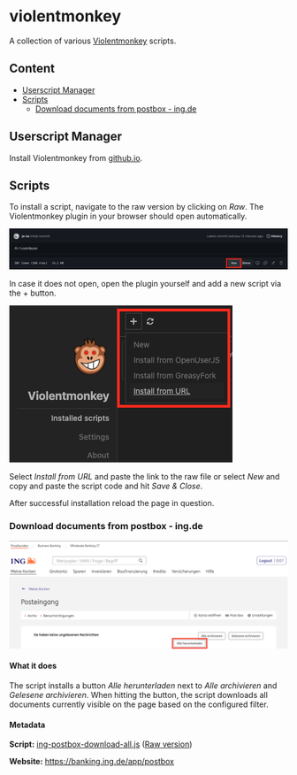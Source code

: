# violentmonkey
A collection of various [Violentmonkey](https://violentmonkey.github.io/) scripts.

## Content

- [Userscript Manager](#userscript-manager)
- [Scripts](#scripts)
  - [Download documents from postbox - ing.de](#download-documents-from-postbox---ingde)


## Userscript Manager

Install Violentmonkey from [github.io](https://violentmonkey.github.io/).

## Scripts

To install a script, navigate to the raw version by clicking on *Raw*. The Violentmonkey plugin in your browser should open automatically. 

![images/install](images/install.png)

In case it does not open, open the plugin yourself and add a new script via the + button.

![images/plus](images/plus.png)

Select *Install from URL* and paste the link to the raw file or select *New* and copy and paste the script code and hit *Save & Close*.

After successful installation reload the page in question.

### Download documents from postbox - ing.de

![images/ing-postbox-download-all](images/ing-postbox-download-all.png)

#### What it does

The script installs a button *Alle herunterladen* next to *Alle archivieren* and *Gelesene archivieren*. When hitting the button, the script downloads all documents currently visible on the page based on the configured filter.

#### Metadata

**Script:** [ing-postbox-download-all.js](ing-postbox-download-all.js) ([Raw version](https://raw.githubusercontent.com/ja-ka/violentmonkey/master/ing-postbox-download-all.js))

**Website:** https://banking.ing.de/app/postbox
